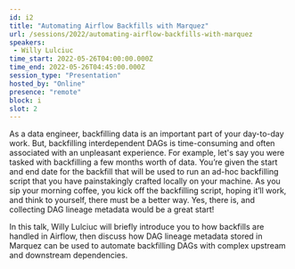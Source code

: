 ```yaml
---
id: i2
title: "Automating Airflow Backfills with Marquez"
url: /sessions/2022/automating-airflow-backfills-with-marquez
speakers:
 - Willy Lulciuc
time_start: 2022-05-26T04:00:00.000Z
time_end: 2022-05-26T04:45:00.000Z
session_type: "Presentation"
hosted_by: "Online"
presence: "remote"
block: i
slot: 2
---
```


As a data engineer, backfilling data is an important part of your day-to-day work. But, backfilling interdependent DAGs is time-consuming and often associated with an unpleasant experience. For example, let's say you were tasked with backfilling a few months worth of data. You’re given the start and end date for the backfill that will be used to run an ad-hoc backfilling script that you have painstakingly crafted locally on your machine. As you sip your morning coffee, you kick off the backfilling script, hoping it’ll work, and think to yourself, there must be a better way. Yes, there is, and collecting DAG lineage metadata would be a great start!
 
 
 
 In this talk, Willy Lulciuc will briefly introduce you to how backfills are handled in Airflow, then discuss how DAG lineage metadata stored in Marquez can be used to automate backfilling DAGs with complex upstream and downstream dependencies.